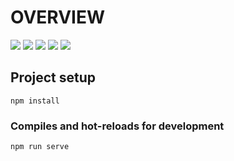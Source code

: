 # OVERVIEW

<img src="https://github.com/afryannn/YUKATA-MEUBLE/blob/master/public/git/prev1.png"/>
<img src="https://github.com/afryannn/YUKATA-MEUBLE/blob/master/public/git/prev2.png"/>
<img src="https://github.com/afryannn/YUKATA-MEUBLE/blob/master/public/git/prev3.png"/>
<img src="https://github.com/afryannn/YUKATA-MEUBLE/blob/master/public/git/prev4.png"/>
<img src="https://github.com/afryannn/YUKATA-MEUBLE/blob/master/public/git/prev5.png"/>


## Project setup
```
npm install
```

### Compiles and hot-reloads for development
```
npm run serve
```
